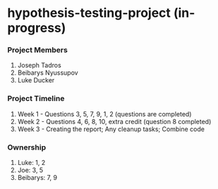 # hypothesis-testing-project (in-progress)

### Project Members

1. Joseph Tadros
2. Beibarys Nyussupov
3. Luke Ducker


### Project Timeline

1. Week 1 - Questions 3, 5, 7, 9, 1, 2 (questions are completed)
2. Week 2 - Questions 4, 6, 8, 10, extra credit (question 8 completed)
3. Week 3 - Creating the report; Any cleanup tasks; Combine code

### Ownership

1. Luke: 1, 2
2. Joe: 3, 5
3. Beibarys: 7, 9
